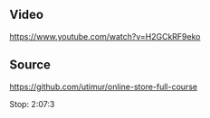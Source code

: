 ## Video
https://www.youtube.com/watch?v=H2GCkRF9eko

## Source
https://github.com/utimur/online-store-full-course

Stop: 2:07:3
